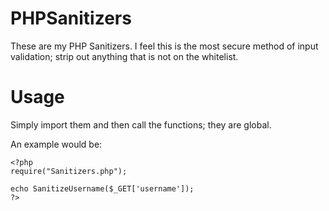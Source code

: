# PHPSanitizers
These are my PHP Sanitizers. I feel this is the most secure method of input validation; strip out anything that is not on the whitelist.

# Usage
Simply import them and then call the functions; they are global.

An example would be:

    <?php
    require("Sanitizers.php"); 

    echo SanitizeUsername($_GET['username']);
    ?>

